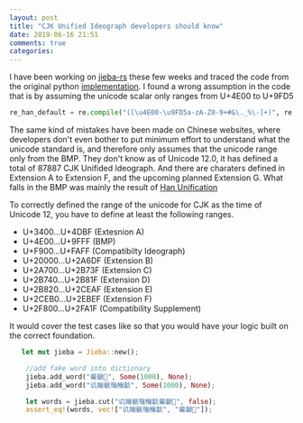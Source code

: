 ```yaml
---
layout: post
title: "CJK Unified Ideograph developers should know"
date: 2019-06-16 21:51 
comments: true
categories: 
---
```


I have been working on [jieba-rs](https://github.com/messense/jieba-rs) these few weeks and traced the code from the original python [implementation](https://github.com/fxsjy/jieba). I found a wrong assumption in the code that is by assuming the unicode scalar only ranges from U+4E00 to U+9FD5

```python
re_han_default = re.compile("([\u4E00-\u9FD5a-zA-Z0-9+#&\._%\-]+)", re.U)
```

The same kind of mistakes have been made on Chinese websites, where developers don't even bother to put minimum effort to understand what the unicode standard is, and therefore only assumes that the unicode range only from the BMP. They don't know as of Unicode 12.0, it has defined a total of 87887 CJK Unifided Ideograph. And there are charaters defined in Extension A to Extension F, and the upcoming planned Extension G. What falls in the BMP was mainly the result of [Han Unification](https://en.wikipedia.org/wiki/Han_unification)

To correctly defined the range of the unicode for CJK as the time of Unicode 12, you have to define at least the following ranges.

* U+3400...U+4DBF   (Extesnion A)
* U+4E00...U+9FFF   (BMP)
* U+F900...U+FAFF   (Compatibilty Ideograph)
* U+20000...U+2A6DF (Extension B)
* U+2A700...U+2B73F (Extension C)
* U+2B740...U+2B81F (Extension D)
* U+2B820...U+2CEAF (Extension E)
* U+2CEB0...U+2EBEF (Extension F)
* U+2F800...U+2FA1F (Compatibility Supplement)

It would cover the test cases like so that you would have your logic built on the correct foundation.

```rust
   let mut jieba = Jieba::new();

    //add fake word into dictionary
    jieba.add_word("䶴䶵𦡦", Some(1000), None);
    jieba.add_word("讥䶯䶰䶱䶲䶳", Some(1000), None);

    let words = jieba.cut("讥䶯䶰䶱䶲䶳䶴䶵𦡦", false);
    assert_eq!(words, vec!["讥䶯䶰䶱䶲䶳", "䶴䶵𦡦"]);
```
